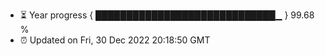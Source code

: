 - ⏳ Year progress { █████████████████████████████▁ } 99.68 %
- ⏰ Updated on Fri, 30 Dec 2022 20:18:50 GMT

